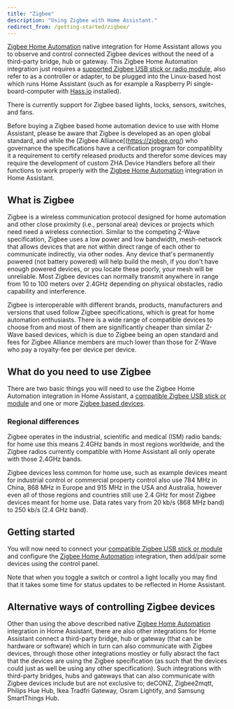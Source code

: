```yaml
---
title: "Zigbee"
description: "Using Zigbee with Home Assistant."
redirect_from: /getting-started/zigbee/
---
```


[Zigbee Home Automation](/integrations/zha/) native integration for Home Assistant allows you to observe and control connected Zigbee devices without the need of a third-party bridge, hub or gateway. This Zigbee Home Automation integration just requires a [supported Zigbee USB stick or radio module](/integrations/zha/), also refer to as a controller or adapter, to be plugged into the Linux-based host which runs Home Assistant (such as for example a Raspberry Pi single-board-computer with [Hass.io](/hassio/) installed).

There is currently support for Zigbee based lights, locks, sensors, switches, and fans. 

Before buying a Zigbee based home automation device to use with Home Assistant, please be aware that Zigbee is developed as an open global standard, and while the [Zigbee Alliance[(https://zigbee.org/) who governance the specifications have a cerification program for compatiblity it a requirement to certify released products and therefor some devices may require the development of custom ZHA Device Handlers before all their functions to work properly with the [Zigbee Home Automation](/integrations/zha/) integration in Home Assistant.

## What is Zigbee

Zigbee is a wireless communication protocol designed for home automation and other close proximity (i.e., personal area) devices or projects which need need a wireless connection. Similar to the competing Z-Wave specification, Zigbee uses a low power and low bandwidth, mesh-network that allows devices that are not within direct range of each other to communicate indirectly, via other nodes. Any device that's permanently powered (not battery powered) will help build the mesh, if you don't have enough powered devices, or you locate these poorly, your mesh will be unreliable. Most Zigbee devices can normally transmit anywhere in range from 10 to 100 meters over 2.4GHz depending on physical obstacles, radio capability and interference.

Zigbee is interoperable with different brands, products, manufacturers and versions that used follow Zigbee specifications, which is great for home automation enthusiasts. There is a wide range of compatible devices to choose from and most of them are significantly cheaper than similar Z-Wave based devices, which is due to Zigbee being an open standard and fees for Zigbee Alliance members are much lower than those for Z-Wave who pay a royalty-fee per device per device. 

## What do you need to use Zigbee

There are two basic things you will need to use the Zigbee Home Automation integration in Home Assistant, a [compatible Zigbee USB stick or module](/integrations/zha/) and one or more [Zigbee based devices](https://www.the-ambient.com/guides/zigbee-devices-complete-guide-277). 

### Regional differences

Zigbee operates in the industrial, scientific and medical (ISM) radio bands: for home use this means 2.4GHz bands in most regions worldwide, and the Zigbee radios currently compatible with Home Assistant all only operate with those 2.4GHz bands.

Zigbee devices less common for home use, such as example devices meant for industrial control or commercial property control also use 784 MHz in China, 868 MHz in Europe and 915 MHz in the USA and Australia, however even all of those regions and countries still use 2.4 GHz for most Zigbee devices meant for home use. Data rates vary from 20 kb/s (868 MHz band) to 250 kb/s (2.4 GHz band).

## Getting started

You will now need to connect your [compatible Zigbee USB stick or module](/integrations/zha/) and configure the [Zigbee Home Automation](/integrations/zha/) integration, then add/pair some devices using the control panel.

Note that when you toggle a switch or control a light locally you may find that it takes some time for status updates to be reflected in Home Assistant. 

## Alternative ways of controlling Zigbee devices

Other than using the above described native [Zigbee Home Automation](/integrations/zha/) integration in Home Assistant, there are also other integrations for Home Assistant connect a third-party bridge, hub or gateway (that can be hardware or software) which in turn can also communicate with Zigbee devices, through those other integrations mostley or fully absract the fact that the devices are using the Zigbee specification (as such that the devices could just as well be using any other specification). Such integrations with third-party bridges, hubs and gateways that can also communicate with Zigbee devices include but are not exclusive to; deCONZ, Zigbee2mqtt, Philips Hue Hub, Ikea Tradfri Gateway, Osram Lightify, and Samsung SmartThings Hub.
